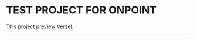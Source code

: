 # **TEST PROJECT FOR ONPOINT**

This project preview [Versel](https://project-onpoint.vercel.app/).
____


